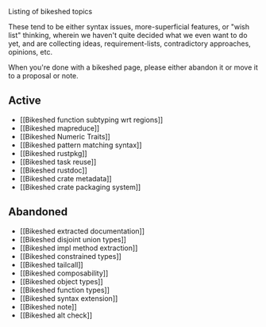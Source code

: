 Listing of bikeshed topics

These tend to be either syntax issues, more-superficial features, or "wish list" thinking, wherein we haven't quite decided what we even want to do yet, and are collecting ideas, requirement-lists, contradictory approaches, opinions, etc.

When you're done with a bikeshed page, please either abandon it or move it to a proposal or note.

## Active

* [[Bikeshed function subtyping wrt regions]]
* [[Bikeshed mapreduce]]
* [[Bikeshed Numeric Traits]]
* [[Bikeshed pattern matching syntax]]
* [[Bikeshed rustpkg]]
* [[Bikeshed task reuse]]
* [[Bikeshed rustdoc]]
* [[Bikeshed crate metadata]]
* [[Bikeshed crate packaging system]]

## Abandoned

* [[Bikeshed extracted documentation]]
* [[Bikeshed disjoint union types]]
* [[Bikeshed impl method extraction]]
* [[Bikeshed constrained types]]
* [[Bikeshed tailcall]]
* [[Bikeshed composability]]
* [[Bikeshed object types]]
* [[Bikeshed function types]]
* [[Bikeshed syntax extension]]
* [[Bikeshed note]]
* [[Bikeshed alt check]]